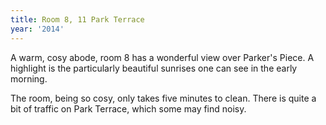 ```yaml
---
title: Room 8, 11 Park Terrace
year: '2014'
---
```


A warm, cosy abode, room 8 has a wonderful view over Parker's Piece. A highlight is the particularly beautiful sunrises one can see in the early morning.

The room, being so cosy, only takes five minutes to clean. There is quite a bit of traffic on Park Terrace, which some may find noisy.